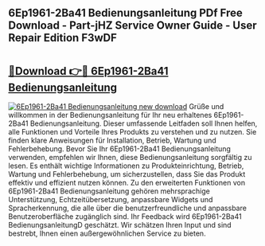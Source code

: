 ## 6Ep1961-2Ba41 Bedienungsanleitung PDf Free Download - Part-jHZ Service Owner Guide - User Repair Edition F3wDF

# <h2><a href="http://df0yj07.blite.top/?on=6Ep1961-2Ba41+Bedienungsanleitung">🔗Download 👉🔴 6Ep1961-2Ba41 Bedienungsanleitung</a></h2>

[![6Ep1961-2Ba41 Bedienungsanleitung new download](https://i.imgur.com/lujVjoI.png)](http://df0yj07.blite.top/?on=6Ep1961-2Ba41+Bedienungsanleitung)
Grüße und willkommen in der Bedienungsanleitung für Ihr neu erhaltenes 6Ep1961-2Ba41 Bedienungsanleitung. Dieser umfassende Leitfaden soll Ihnen helfen, alle Funktionen und Vorteile Ihres Produkts zu verstehen und zu nutzen. Sie finden klare Anweisungen für Installation, Betrieb, Wartung und Fehlerbehebung. Bevor Sie Ihr 6Ep1961-2Ba41 Bedienungsanleitung verwenden, empfehlen wir Ihnen, diese Bedienungsanleitung sorgfältig zu lesen. Es enthält wichtige Informationen zu Produkteinrichtung, Betrieb, Wartung und Fehlerbehebung, um sicherzustellen, dass Sie das Produkt effektiv und effizient nutzen können. Zu den erweiterten Funktionen von 6Ep1961-2Ba41 Bedienungsanleitung gehören mehrsprachige Unterstützung, Echtzeitübersetzung, anpassbare Widgets und Spracherkennung, die alle über die benutzerfreundliche und anpassbare Benutzeroberfläche zugänglich sind. Ihr Feedback wird 6Ep1961-2Ba41 BedienungsanleitungD geschätzt. Wir schätzen Ihren Input und sind bestrebt, Ihnen einen außergewöhnlichen Service zu bieten.
